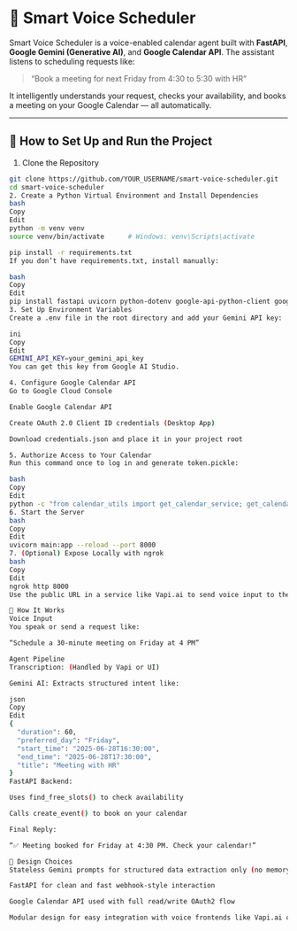 # 🧠 Smart Voice Scheduler

Smart Voice Scheduler is a voice-enabled calendar agent built with **FastAPI**, **Google Gemini (Generative AI)**, and **Google Calendar API**. The assistant listens to scheduling requests like:

> “Book a meeting for next Friday from 4:30 to 5:30 with HR”

It intelligently understands your request, checks your availability, and books a meeting on your Google Calendar — all automatically.

---

## 🚀 How to Set Up and Run the Project

1. Clone the Repository
```bash
git clone https://github.com/YOUR_USERNAME/smart-voice-scheduler.git
cd smart-voice-scheduler
2. Create a Python Virtual Environment and Install Dependencies
bash
Copy
Edit
python -m venv venv
source venv/bin/activate      # Windows: venv\Scripts\activate

pip install -r requirements.txt
If you don’t have requirements.txt, install manually:

bash
Copy
Edit
pip install fastapi uvicorn python-dotenv google-api-python-client google-auth google-auth-oauthlib
3. Set Up Environment Variables
Create a .env file in the root directory and add your Gemini API key:

ini
Copy
Edit
GEMINI_API_KEY=your_gemini_api_key
You can get this key from Google AI Studio.

4. Configure Google Calendar API
Go to Google Cloud Console

Enable Google Calendar API

Create OAuth 2.0 Client ID credentials (Desktop App)

Download credentials.json and place it in your project root

5. Authorize Access to Your Calendar
Run this command once to log in and generate token.pickle:

bash
Copy
Edit
python -c "from calendar_utils import get_calendar_service; get_calendar_service()"
6. Start the Server
bash
Copy
Edit
uvicorn main:app --reload --port 8000
7. (Optional) Expose Locally with ngrok
bash
Copy
Edit
ngrok http 8000
Use the public URL in a service like Vapi.ai to send voice input to the agent.

🧠 How It Works
Voice Input
You speak or send a request like:

“Schedule a 30-minute meeting on Friday at 4 PM”

Agent Pipeline
Transcription: (Handled by Vapi or UI)

Gemini AI: Extracts structured intent like:

json
Copy
Edit
{
  "duration": 60,
  "preferred_day": "Friday",
  "start_time": "2025-06-28T16:30:00",
  "end_time": "2025-06-28T17:30:00",
  "title": "Meeting with HR"
}
FastAPI Backend:

Uses find_free_slots() to check availability

Calls create_event() to book on your calendar

Final Reply:

“✅ Meeting booked for Friday at 4:30 PM. Check your calendar!”

🧩 Design Choices
Stateless Gemini prompts for structured data extraction only (no memory or long conversations)

FastAPI for clean and fast webhook-style interaction

Google Calendar API used with full read/write OAuth2 flow

Modular design for easy integration with voice frontends like Vapi.ai or Whisper
